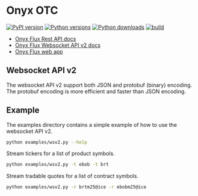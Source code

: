 # Onyx OTC

[![PyPI version](https://badge.fury.io/py/onyx-otc.svg)](https://badge.fury.io/py/onyx-otc)
[![Python versions](https://img.shields.io/pypi/pyversions/onyx-otc.svg)](https://pypi.org/project/onyx-otc)
[![Python downloads](https://img.shields.io/pypi/dd/onyx-otc.svg)](https://pypi.org/project/onyx-otc)
[![build](https://github.com/Onyx-Capital-Technology/onyx-otc/actions/workflows/build.yml/badge.svg)](https://github.com/Onyx-Capital-Technology/onyx-otc/actions/workflows/build.yml)

* [Onyx Flux Rest API docs](https://api.onyxhub.co/v1/docs)
* [Onyx Flux Websocket API v2 docs](https://ws.dev.onyxhub.co/doc/v2)
* [Onyx Flux web app](https://www.onyxcapitalgroup.com/flux)

## Websocket API v2

The websocket API v2 support both JSON and protobuf (binary) encoding. The protobuf encoding is more efficient and faster than JSON encoding.


## Example

The examples directory contains a simple example of how to use the websocket API v2.

```bash
python examples/wsv2.py --help
```

Stream tickers for a list of product symbols.

```bash
python examples/wsv2.py -t ebob -t brt
```

Stream tradable quotes for a list of contract symbols.

```bash
python examples/wsv2.py -r brtm25@ice -r ebobm25@ice
```
